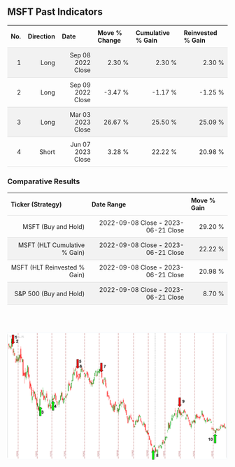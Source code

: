 
<style>
.hits {
            border-collapse: collapse;
            width: 100%;
        }
        .hits th, td {
            padding: 8px;
            border-bottom: 1px solid #ddd;
        }
        
        .hits td {text-align: right;}
        .hits th {text-align: left;}
        
        .hits tr:nth-child(even) {
            background-color: #f2f2f2;
        }
        
        .chartCol {
            width: 50%;
            float: left;
            padding: 20px;
        }  
</style>
    
<br>

## MSFT Past Indicators

<table class="hits">
    <tr>
        <th>No.</th>
        <th>Direction</th>
        <th>Date</th>
        <th>Move % Change</th>
        <th>Cumulative % Gain</th>
        <th>Reinvested % Gain</th>
      </tr>
    <tr>
        <td>1</td>
        <td>Long</td>
        <td>Sep 08 2022 Close</td>
        <td>2.30 %</td>
        <td>2.30 %</td>
        <td>2.30 %</td>
    </tr>
    <tr>
        <td>2</td>
        <td>Long</td>
        <td>Sep 09 2022 Close</td>
        <td>-3.47 %</td>
        <td>-1.17 %</td>
        <td>-1.25 %</td>
    </tr>
    <tr>
        <td>3</td>
        <td>Long</td>
        <td>Mar 03 2023 Close</td>
        <td>26.67 %</td>
        <td>25.50 %</td>
        <td>25.09 %</td>
    </tr>
    <tr>
        <td>4</td>
        <td>Short</td>
        <td>Jun 07 2023 Close</td>
        <td>3.28 %</td>
        <td>22.22 %</td>
        <td>20.98 %</td>
    </tr>
    
</table>

### Comparative Results

<table class="hits">
    <thead>
        <th>Ticker (Strategy)</th>
        <th>Date Range</th>
        <th>Move % Gain</th>
    </thead>
    <tbody>
        <tr>
            <td>MSFT (Buy and Hold)</td>
            <td>2022-09-08 Close <b>-</b> 2023-06-21 Close</td>
            <td>29.20 %</td>
        </tr>
        <tr>
            <td>MSFT (HLT Cumulative % Gain)</td>
            <td>2022-09-08 Close <b>-</b> 2023-06-21 Close</td>
            <td>22.22 %</td>
        </tr>
        <tr>
            <td>MSFT (HLT Reinvested % Gain)</td>
            <td>2022-09-08 Close <b>-</b> 2023-06-21 Close</td>
            <td>20.98 %</td>
        </tr>
        <tr>
            <td>S&P 500 (Buy and Hold)</td>
            <td>2022-09-08 Close <b>-</b> 2023-06-21 Close</td>
            <td>8.70 %</td>
        </tr>
    </tbody>
</table>
<br>
<br>

![Plot](charts/TSLAstatic.png)